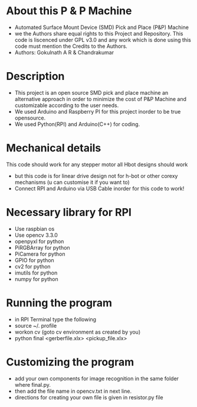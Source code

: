 # About this P & P Machine
* Automated Surface Mount Device (SMD) Pick and Place (P&P) Machine
* we the Authors share equal rights to this Project and Repository. This code is liscenced under GPL v3.0 and any work which is done using this code must mention the Credits to the Authors.
* Authors: Gokulnath A R & Chandrakumar

# Description
* This project is an open source SMD pick and place machine an alternative approach in order to minimize the cost of P&P Machine and customizable according to the user needs.
* We used Arduino and Raspberry PI for this project inorder to be true opensource.
* We used Python(RPI) and Arduino(C++) for coding.

# Mechanical details
This code should work for any stepper motor
all Hbot designs should work
* but this code is for linear drive design not for h-bot or other corexy mechanisms (u can customise it if you want to)
* Connect RPI and Arduino via USB Cable inorder for this code to work!

# Necessary library for RPI
* Use raspbian os
* Use opencv 3.3.0
* openpyxl for python
* PiRGBArray for python
* PiCamera for python
* GPIO for python
* cv2 for python
* imutils for python
* numpy for python

# Running the program
* in RPI Terminal type the following
* source ~/. profile
* workon cv (goto cv environment as created by you)
* python final <gerberfile.xlx>  <pickup_file.xlx> 

# Customizing the program
* add your own components for image recognition in the same folder where final.py.
* then add the file name in opencv.txt in next line.
* directions for creating your own file is given in resistor.py file
